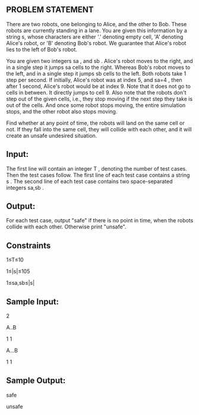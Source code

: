 ## PROBLEM STATEMENT 

There are two robots, one belonging to Alice, and the other to Bob. These robots are currently standing in a lane. 
You are given this information by a string s, whose characters are either '.' denoting empty cell, 'A' denoting 
Alice's robot, or 'B' denoting Bob's robot. We guarantee that Alice's robot lies to the left of Bob's robot.

You are given two integers sa , and sb . Alice's robot moves to the right, and in a single step it jumps sa cells
to the right. Whereas Bob's robot moves to the left, and in a single step it jumps sb cells to the left. Both robots 
take 1 step per second. If initially, Alice's robot was at index 5, and sa=4 , then after 1 second, Alice's robot would
be at index 9. Note that it does not go to cells in between. It directly jumps to cell 9. Also note that the robots don't
step out of the given cells, i.e., they stop moving if the next step they take is out of the cells. And once some robot 
stops moving, the entire simulation stops, and the other robot also stops moving.

Find whether at any point of time, the robots will land on the same cell or not. If they fall into the same cell, they will
collide with each other, and it will create an unsafe undesired situation.

## Input:
The first line will contain an integer T , denoting the number of test cases. Then the test cases follow.
The first line of each test case contains a string s . The second line of each test case contains two 
space-separated integers sa,sb .


## Output:

For each test case, output "safe" if there is no point in time, when the robots collide with each other. Otherwise print "unsafe".

## Constraints
1≤T≤10

1≤|s|≤105

1≤sa,sb≤|s|

## Sample Input:
2

A..B

1   1

A...B

1   1


## Sample Output:
safe

unsafe
